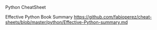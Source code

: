 Python CheatSheet

Effective Python Book Summary
https://github.com/fabioperez/cheat-sheets/blob/master/python/Effective-Python-summary.md



